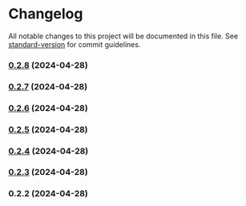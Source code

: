 # Changelog

All notable changes to this project will be documented in this file. See [standard-version](https://github.com/conventional-changelog/standard-version) for commit guidelines.

### [0.2.8](https://github.com/TheMrJezza/Telentity/compare/v0.2.7...v0.2.8) (2024-04-28)

### [0.2.7](https://github.com/TheMrJezza/Telentity/compare/v0.2.6...v0.2.7) (2024-04-28)

### [0.2.6](https://github.com/TheMrJezza/Telentity/compare/v0.2.5...v0.2.6) (2024-04-28)

### [0.2.5](https://github.com/TheMrJezza/Telentity/compare/v0.2.4...v0.2.5) (2024-04-28)

### [0.2.4](https://github.com/TheMrJezza/Telentity/compare/v0.2.3...v0.2.4) (2024-04-28)

### [0.2.3](https://github.com/TheMrJezza/Telentity/compare/v0.2.2...v0.2.3) (2024-04-28)

### 0.2.2 (2024-04-28)
